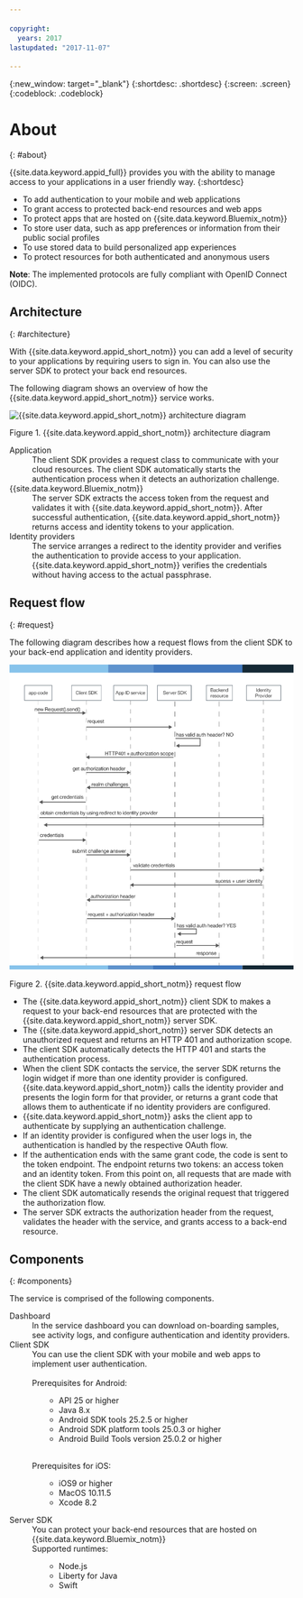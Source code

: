 ```yaml
---

copyright:
  years: 2017
lastupdated: "2017-11-07"

---
```


{:new_window: target="_blank"}
{:shortdesc: .shortdesc}
{:screen: .screen}
{:codeblock: .codeblock}


# About
{: #about}

{{site.data.keyword.appid_full}} provides you with the ability to manage access to your applications in a user friendly way.
{:shortdesc}





* To add authentication to your mobile and web applications
* To grant access to protected back-end resources and web apps
* To protect apps that are hosted on {{site.data.keyword.Bluemix_notm}}
* To store user data, such as app preferences or information from their public social profiles
* To use stored data to build personalized app experiences
* To protect resources for both authenticated and anonymous users

**Note**: The implemented protocols are fully compliant with OpenID Connect (OIDC).



## Architecture
{: #architecture}

With {{site.data.keyword.appid_short_notm}} you can add a level of security to your applications by requiring users to sign in. You can also use the server SDK to protect your back end resources.

The following diagram shows an overview of how the {{site.data.keyword.appid_short_notm}} service works.


![{{site.data.keyword.appid_short_notm}} architecture diagram](/images/appid_architecture2.png)

Figure 1. {{site.data.keyword.appid_short_notm}} architecture diagram



<dl>
  <dt> Application </dt>
    <dd> The client SDK provides a request class to communicate with your cloud resources. The client SDK automatically starts the authentication process when it detects an authorization challenge. </dd>
  <dt> {{site.data.keyword.Bluemix_notm}} </dt>
    <dd>  The server SDK extracts the access token from the request and validates it with {{site.data.keyword.appid_short_notm}}. After successful authentication, {{site.data.keyword.appid_short_notm}} returns access and identity tokens to your application. </dd>
  <dt> Identity providers </dt>
    <dd> The service arranges a redirect to the identity provider and verifies the authentication to provide access to your application. {{site.data.keyword.appid_short_notm}} verifies the credentials without having access to the actual passphrase. </dd>
</dl>


## Request flow
{: #request}

The following diagram describes how a request flows from the client SDK to your back-end application and identity providers.

![{{site.data.keyword.appid_short_notm}} request flow](/images/appidrequestflow.png)

Figure 2. {{site.data.keyword.appid_short_notm}} request flow


* The {{site.data.keyword.appid_short_notm}} client SDK to makes a request to your back-end resources that are protected with the {{site.data.keyword.appid_short_notm}} server SDK.
* The {{site.data.keyword.appid_short_notm}} server SDK detects an unauthorized request and returns an HTTP 401 and authorization scope.
* The client SDK automatically detects the HTTP 401 and starts the authentication process.
* When the client SDK contacts the service, the server SDK returns the login widget if more than one identity provider is configured. {{site.data.keyword.appid_short_notm}} calls the identity provider and presents the login form for that provider, or returns a grant code that allows them to authenticate if no identity providers are configured.
* {{site.data.keyword.appid_short_notm}} asks the client app to authenticate by supplying an authentication challenge.
* If an identity provider is configured when the user logs in, the authentication is handled by the respective OAuth flow.
* If the authentication ends with the same grant code, the code is sent to the token endpoint. The endpoint returns two tokens: an access token and an identity token. From this point on, all requests that are made with the client SDK have a newly obtained authorization header.
* The client SDK automatically resends the original request that triggered the authorization flow.
* The server SDK extracts the authorization header from the request, validates the header with the service, and grants access to a back-end resource.


## Components
{: #components}

The service is comprised of the following components.

<dl>
  <dt> Dashboard </dt>
    <dd> In the service dashboard you can download on-boarding samples, see activity logs, and configure authentication and identity providers. </dd>
  <dt> Client SDK </dt>
    <dd> You can use the client SDK with your mobile and web apps to implement user authentication. </br></br>
    Prerequisites for Android:
    <ul><ul><li> API 25 or higher </li>
    <li> Java 8.x </li>
    <li> Android SDK tools 25.2.5 or higher </li>
    <li> Android SDK platform tools 25.0.3 or higher </li>
    <li> Android Build Tools version 25.0.2 or higher </li></ul></ul></br>
    Prerequisites for iOS:
    </br>
    <ul><ul><li> iOS9 or higher </li>
    <li> MacOS 10.11.5 </li>
    <li>Xcode 8.2 </li></ul></ul></dd>
  <dt> Server SDK </dt>
    <dd> You can protect your back-end resources that are hosted on {{site.data.keyword.Bluemix_notm}} </br>
    Supported runtimes:
    <ul><ul><li> Node.js </li>
    <li> Liberty for Java </li>
    <li> Swift </li></ul></ul></dd>
</dl>
